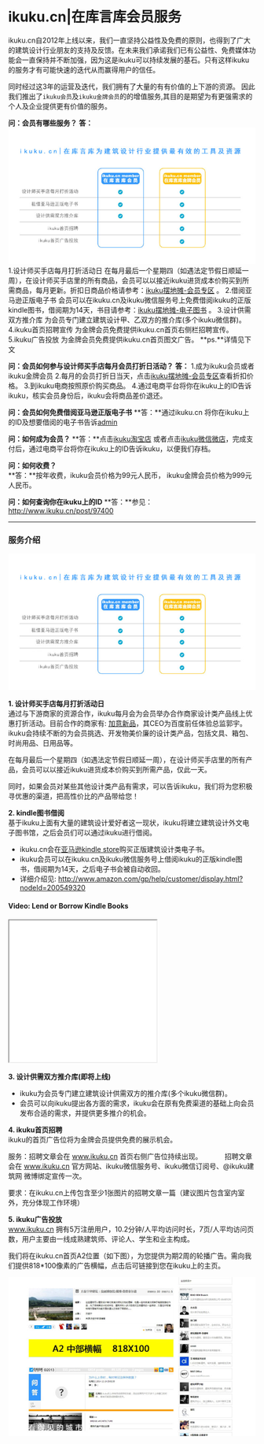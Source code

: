# ikuku.cn|在库言库会员服务

ikuku.cn自2012年上线以来，我们一直坚持公益性及免费的原则，也得到了广大的建筑设计行业朋友的支持及反馈。在未来我们承诺我们已有公益性、免费媒体功能会一直保持并不断加强，因为这是ikuku可以持续发展的基石。只有这样ikuku的服务才有可能快速的迭代从而赢得用户的信任。  

同时经过这3年的运营及迭代，我们拥有了大量的有有价值的上下游的资源。 因此我们推出了`ikuku会员`及`ikuku金牌会员`的的增值服务,其目的是期望为有更强需求的个人及企业提供更有价值的服务。 

**问：会员有哪些服务？**
**答：**
![ikuku会员介绍](images/ikukumember.jpg)
1.设计师买手店每月打折活动日
在每月最后一个星期四（如遇法定节假日顺延一周），在设计师买手店里的所有商品，会员可以以接近ikuku进货成本价购买到所需商品，每月更新。折扣日商品价格请参考：[ikuku摆地摊-会员专区](http://www.ikuku.cn/ucenter.php?action=shop) 。
2.借阅亚马逊正版电子书
会员可以在ikuku.cn及ikuku微信服务号上免费借阅ikuku的正版kindle图书，借阅期为14天，书目请参考：[ikuku摆地摊-电子图书](http://www.ikuku.cn/ucenter.php?action=shop&type=kindle) 。
3.设计供需双方推介库
为会员专门建立建筑设计甲、乙双方的推介库(多个ikuku微信群)。
4.ikuku首页招聘宣传
为金牌会员免费提供ikuku.cn首页右侧栏招聘宣传。
5.ikuku广告投放
为金牌会员免费提供ikuku.cn首页图文广告。
**ps.**详情见下文


**问：会员如何参与设计师买手店每月会员打折日活动？**
**答：**
1.成为ikuku会员或者ikuku金牌会员
2.每月的会员打折日当天，点击[ikuku摆地摊-会员专区](http://www.ikuku.cn/ucenter.php?action=shop)查看折扣价格。
3.到ikuku电商按照原价购买商品。
4.通过电商平台将你在ikuku上的ID告诉ikuku，核实会员身份后，ikuku会将商品差价退还。


**问：会员如何免费借阅亚马逊正版电子书**
**答：**通过ikuku.cn 将你在ikuku上的ID及想要借阅的电子书告诉[admin](http://www.ikuku.cn/user/1)

**问：如何成为会员？**
**答：**点击[ikuku淘宝店](https://shop130496019.taobao.com) 或者点击[ikuku微信微店](http://mp.weixin.qq.com/bizmall/mallshelf?t=mall/list&biz=MjM5OTAxMDE2MA==&shelf_id=1&showwxpaytitle=1&scene=1&pass_ticket=eNVNbJGCmTjtOURVx3E3w7qJlgI6SpwfA1jiC4nxW2EIS3ikD2eJ9XjZhI%2BSzt8a)，完成支付后，通过电商平台将你在ikuku上的ID告诉ikuku，以便我们存档。


**问：如何收费？**  
**答：**按年收费，ikuku会员价格为99元人民币， ikuku金牌会员价格为999元人民币。  


**问：如何查询你在ikuku上的ID**
**答：**参见：http://www.ikuku.cn/post/97400

____________________________________________________________________

### 服务介绍  

![ikuku会员介绍](images/ikukumember.jpg)

**1. 设计师买手店每月打折活动日**   
通过与下游商家的资源合作，ikuku每月会为会员举办合作商家设计类产品线上优惠打折活动。目前合作的商家有: [加意新品](http://www.jiae.com)，其CEO为百度前任体验总监郭宇。ikuku会持续不断的为会员挑选、开发物美价廉的设计类产品，包括文具、箱包、时尚用品、日用品等。

在每月最后一个星期四（如遇法定节假日顺延一周），在设计师买手店里的所有产品，会员可以以接近ikuku进货成本价购买到所需产品，仅此一天。

同时，如果会员对某些其他设计类产品有需求，可以告诉ikuku，我们将为您积极寻优惠的渠道，把高性价比的产品带给您！

**2. kindle图书借阅**   
基于ikuku上面有大量的建筑设计爱好者这一现状，ikuku将建立建筑设计外文电子图书馆，之后会员们可以通过ikuku进行借阅。  
* ikuku.cn会在[亚马逊kindle store](http://www.amazon.com/Kindle-eBooks)购买正版建筑设计类电子书。  
* ikuku会员可以在ikuku.cn及ikuku微信服务号上借阅ikuku的正版kindle图书，借阅期为14天，之后电子书会被自动收回。  
* 详细介绍见:  http://www.amazon.com/gp/help/customer/display.html?nodeId=200549320  
<div class="a-box a-box-title a-first a-color-alternate-background">
<div class="a-box-inner">
<h4>Video: Lend or Borrow Kindle Books</h4>
</div>
</div>
<iframe height="288" id="viddler-823e0a0a" mozallowfullscreen="true" src="//www.viddler.com/embed/823e0a0a/?f=1&amp;autoplay=0&amp;player=full&amp;secret=103366756&amp;loop=0&amp;nologo=0&amp;hd=0&amp;scAccountName=acsus-prod" webkitallowfullscreen="true" width="300"> </iframe>   


**3. 设计供需双方推介库(即将上线)**      
* ikuku为会员专门建立建筑设计供需双方的推介库(多个ikuku微信群)。
* 会员可以向ikuku提出各方面的需求，ikuku会在原有免费渠道的基础上向会员发布合适的需求，并提供更多推介的机会。  

  
   
**4. ikuku首页招聘**    
ikuku的首页广告位将为金牌会员提供免费的展示机会。  

服务：招聘文章会在 www.ikuku.cn 首页右侧广告位持续出现。
　　　招聘文章会在 www.ikuku.cn 官方网站、ikuku微信服务号、ikuku微信订阅号、@ikuku建筑网 微博绑定宣传一次。

要求：在ikuku.cn上传包含至少1张图片的招聘文章一篇（建议图片包含室内室外，充分体现工作环境）


**5. ikuku广告投放**   
www.ikuku.cn 拥有5万注册用户，10.2分钟/人平均访问时长，7页/人平均访问页数，用户主要由一线成熟建筑师、评论人、学生和业主构成。

我们将在ikuku.cn首页A2位置（如下图），为您提供为期2周的轮播广告。需向我们提供818*100像素的广告横幅，点击后可链接到您在ikuku上的主页。

![ikuku.cn首页A2广告位](images/ad-a2.jpg)



